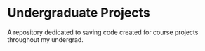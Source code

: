 # Undergraduate Projects
A repository dedicated to saving code created for course projects throughout my undergrad. 
